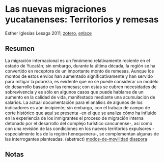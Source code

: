 # Las nuevas migraciones yucatanenses: Territorios y remesas

Esther Iglesias Lesaga 2011, [zotero](zotero://select/items/@iglesiaslesaga2011), [enlace](http://www.scielo.org.mx/scielo.php?script=sci_abstract&pid=S1870-75992011000200003&lng=es&nrm=iso&tlng=es)

## Resumen

La migración internacional es un fenómeno relativamente reciente en el estado de Yucatán; sin embargo, durante la última década, la región se ha convertido en receptora de un importante monto de remesas. Aunque los montos de estos envíos han aumentado significativamente y han servido para mitigar la pobreza, es evidente que no se puede considerar un modelo de desarrollo basado en las remesas; con estas se cubren necesidades de sobrevivencia y es sólo en algunos casos que puede hablarse de un aumento en la calidad de vida, manifestado mediante una acumulación de salarios. La actual documentación para el análisis de algunos de los indicadores es aún incipiente; sin embargo, con el trabajo de campo de corte histórico que aquí se presenta -en el que se analiza cómo ha influido en la experiencia de los inmigrantes el proceso de migración interna detonado por el desarrollo del complejo turístico cancunense-, así como con una revisión de las condiciones en los nuevos territorios expulsores -especialmente los de la región henequenera-, se complementan algunas de las interrogantes planteadas. (abstract) [modos-de-movilidad](modos-de-movilidad.md) [diaspora](diaspora.md)

## Notas
